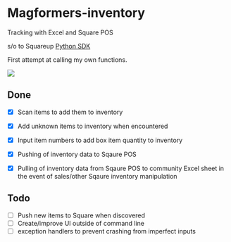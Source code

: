 # Magformers-inventory
Tracking with Excel and Square POS

s/o to Squareup [Python SDK](https://github.com/square/square-python-sdk/)

First attempt at calling my own functions.

<img src='https://github.com/ralphjus/Magformers-inventory/blob/main/basic_gui.png'>

## Done

- [x] Scan items to add them to inventory

- [x] Add unknown items to inventory when encountered

- [x] Input item numbers to add box item quantity to inventory

- [x] Pushing of inventory data to Sqaure POS

- [x] Pulling of inventory data from Sqaure POS to community Excel sheet in the event of sales/other Sqaure inventory manipulation

## Todo

- [ ] Push new items to Square when discovered
- [ ] Create/improve UI outside of command line
- [ ] exception handlers to prevent crashing from imperfect inputs
